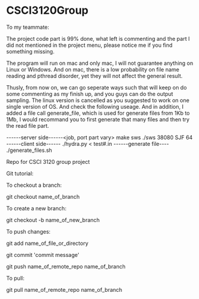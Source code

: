# CSCI3120Group
To my teammate:

The project code part is 99% done, what left is commenting and the part I did not mentioned in the project menu, please notice me if you find something missing.

The program will run on mac and only mac, I will not guarantee anything on Linux or Windows. And on mac, there is a low probability on file name reading and pthread disorder, yet they will not affect the general result.

Thusly, from now on, we can go seperate ways such that will keep on do some commenting as my finish up, and you guys can do the output sampling. The linux version is cancelled as you suggested to work on one single version of OS. And check the following useage. And in addition, I added a file call generate_file, which is used for generate files from 1Kb to 1Mb, I would recommand you to first generate that many files and then try the read file part.

------server side------<job, port part vary>
make sws 
./sws 38080 SJF 64
------client side------
./hydra.py < test#.in
------generate file----
./generate_files.sh



Repo for CSCI 3120 group project

Git tutorial:

To checkout a branch:

git checkout name_of_branch

To create a new branch:

git checkout -b name_of_new_branch

To push changes:

git add name_of_file_or_directory

git commit 'commit message'

git push name_of_remote_repo name_of_branch

To pull:

git pull name_of_remote_repo name_of_branch
